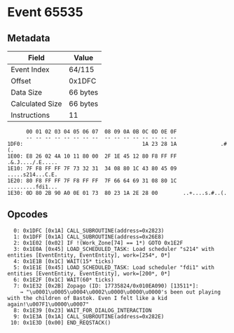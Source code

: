 # Event 65535

## Metadata

| Field           | Value    |
|-----------------|----------|
| Event Index     | 64/115   |
| Offset          | 0x1DFC   |
| Data Size       | 66 bytes |
| Calculated Size | 66 bytes |
| Instructions    | 11       |

```
      00 01 02 03 04 05 06 07  08 09 0A 0B 0C 0D 0E 0F
      -- -- -- -- -- -- -- --  -- -- -- -- -- -- -- --
1DF0:                                      1A 23 28 1A              .#(.
1E00: E8 26 02 4A 10 11 80 00  2F 1E 45 12 80 F8 FF FF  .&.J..../.E.....
1E10: 7F F8 FF FF 7F 73 32 31  34 08 80 1C 43 80 45 09  .....s214...C.E.
1E20: 80 F8 FF FF 7F F8 FF FF  7F 66 64 69 31 08 80 1C  .........fdi1...
1E30: 0D 80 2B 90 A0 0E 01 73  80 23 1A 2E 28 00        ..+....s.#..(.  
```

## Opcodes

```
  0: 0x1DFC [0x1A] CALL_SUBROUTINE(address=0x2823)
  1: 0x1DFF [0x1A] CALL_SUBROUTINE(address=0x26E8)
  2: 0x1E02 [0x02] IF !(Work_Zone[74] == 1*) GOTO 0x1E2F
  3: 0x1E0A [0x45] LOAD_SCHEDULED_TASK: Load scheduler "s214" with entities [EventEntity, EventEntity], work=[254*, 0*]
  4: 0x1E1B [0x1C] WAIT(15* ticks)
  5: 0x1E1E [0x45] LOAD_SCHEDULED_TASK: Load scheduler "fdi1" with entities [EventEntity, EventEntity], work=[200*, 0*]
  6: 0x1E2F [0x1C] WAIT(60* ticks)
  7: 0x1E32 [0x2B] Zopago (ID: 17735824/0x010EA090) [13511*]:
    → "\u0001\u0005\u0004\u0002\u0000\u0000\u0000's been out playing with the children of Bastok. Even I felt like a kid again!\u007F1\u0000\u0007"
  8: 0x1E39 [0x23] WAIT_FOR_DIALOG_INTERACTION
  9: 0x1E3A [0x1A] CALL_SUBROUTINE(address=0x282E)
 10: 0x1E3D [0x00] END_REQSTACK()
```
